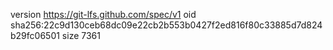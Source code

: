 version https://git-lfs.github.com/spec/v1
oid sha256:22c9d130ceb68dc09e22cb2b553b0427f2ed816f80c33885d7d824b29fc06501
size 7361
